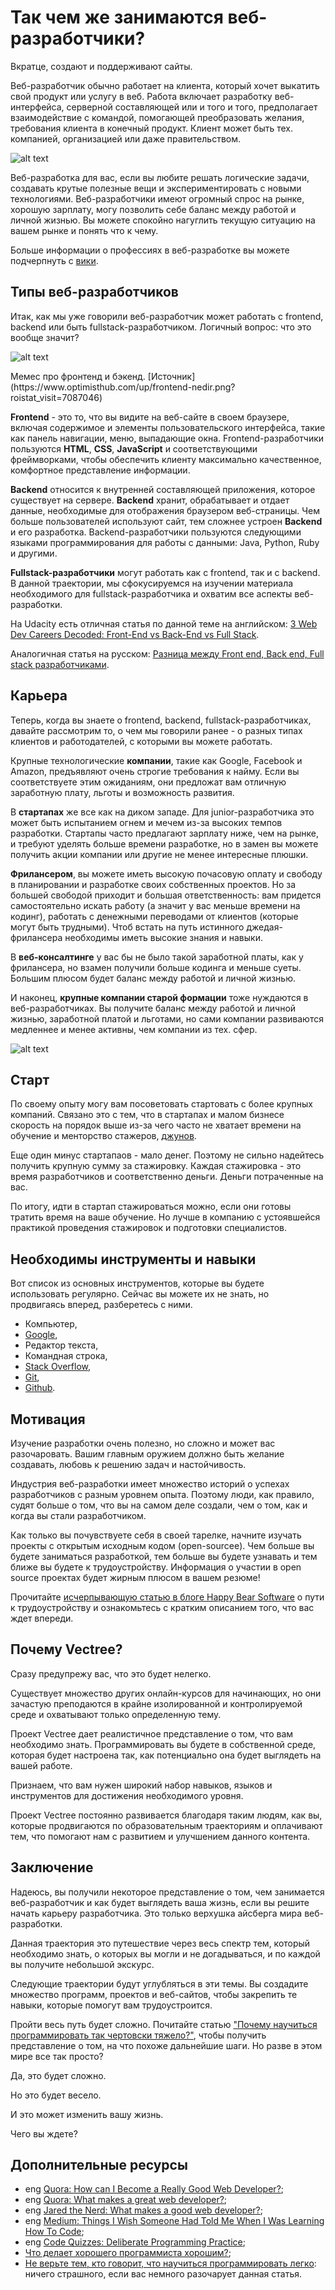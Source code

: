 # Так чем же занимаются веб-разработчики?

Вкратце, создают и поддерживают сайты.

Веб-разработчик обычно работает на клиента, который хочет выкатить свой продукт или услугу в веб. Работа включает разработку веб-интерфейса, серверной составляющей или и того и того, предполагает взаимодействие с командой, помогающей преобразовать желания, требования клиента в конечный продукт. Клиент может быть тех. компанией, организацией или даже правительством.

![alt text](https://user-images.githubusercontent.com/4215285/55289854-8f11ee80-53d4-11e9-9a47-ef8a80e53df8.jpeg)

Веб-разработка для вас, если вы любите решать логические задачи, создавать крутые полезные вещи и экспериментировать с новыми технологиями. Веб-разработчики имеют огромный спрос на рынке, хорошую зарплату, могу позволить себе баланс между работой и личной жизнью. Вы можете спокойно нагуглить текущую ситуацию на вашем рынке и понять что к чему.

Больше информации о профессиях в веб-разработке вы можете подчерпнуть с [вики](https://ru.wikipedia.org/wiki/%D0%92%D0%B5%D0%B1-%D1%80%D0%B0%D0%B7%D1%80%D0%B0%D0%B1%D0%BE%D1%82%D0%BA%D0%B0).

## Типы веб-разработчиков

Итак, как мы уже говорили веб-разработчик может работать с frontend, backend или быть fullstack-разработчиком. Логичный вопрос: что это вообще значит?

![alt text](https://user-images.githubusercontent.com/4215285/55289904-0c3d6380-53d5-11e9-9996-3f64cbf5e4a7.png)

<div className="text-center">Мемес про фронтенд и бэкенд. [Источник](https://www.optimisthub.com/up/frontend-nedir.png?roistat_visit=7087046)</div>

**Frontend** - это то, что вы видите на веб-сайте в своем браузере, включая содержимое и элементы пользовательского интерфейса, такие как панель навигации, меню, выпадающие окна. Frontend-разработчики пользуются **HTML**, **CSS**, **JavaScript** и соответствующими фреймворками, чтобы обеспечить клиенту максимально качественное, комфортное представление информации.

**Backend** относится к внутренней составляющей приложения, которое существует на сервере. **Backend** хранит, обрабатывает и отдает данные, необходимые для отображения браузером веб-страницы. Чем больше пользователей используют сайт, тем сложнее устроен **Backend** и его разработка. Backend-разработчики пользуются следующими языками программирования для работы с данными: Java, Python, Ruby и другими.

**Fullstack-разработчики** могут работать как с frontend, так и с backend. В данной траектории, мы сфокусируемся на изучении материала необходимого для fullstack-разработчика и охватим все аспекты веб-разработки.

На Udacity есть отличная статья по данной теме <span class="btn-fill btn btn-xs btn-success">на английском</span>: [3 Web Dev Careers Decoded: Front-End vs Back-End vs Full Stack](http://blog.udacity.com/2014/12/front-end-vs-back-end-vs-full-stack-web-developers.html).

Аналогичная статья <span class="btn-fill btn btn-xs btn-warning">на русском</span>: [Разница между Front end, Back end, Full stack разработчиками](https://www.itrecruiter.ru/blog/difference).

## Карьера

Теперь, когда вы знаете о frontend, backend, fullstack-разработчиках, давайте рассмотрим то, о чем мы говорили ранее - о разных типах клиентов и работодателей, с которыми вы можете работать.

Крупные технологические **компании**, такие как Google, Facebook и Amazon, предъявляют очень строгие требования к найму. Если вы соответствуете этим ожиданиям, они предложат вам отличную заработную плату, льготы и возможность развития.

В **стартапах** же все как на диком западе. Для junior-разработчика это может быть испытанием огнем и мечем из-за высоких темпов разработки. Стартапы часто предлагают зарплату ниже, чем на рынке, и требуют уделять больше времени разработке, но в замен вы можете получить акции компании или другие не менее интересные плюшки.

**Фрилансером**, вы можете иметь высокую почасовую оплату и свободу в планировании и разработке своих собственных проектов. Но за большей свободой приходит и большая ответственность: вам придется самостоятельно искать работу (а значит у вас меньше времени на кодинг), работать с денежными переводами от клиентов (которые могут быть трудными). Чтоб встать на путь истинного джедая-фрилансера необходимы иметь высокие знания и навыки.

В **веб-консалтинге** у вас бы не было такой заработной платы, как у фрилансера, но взамен получили больше кодинга и меньше суеты. Большим плюсом будет баланс между работой и личной жизнью.

И наконец, **крупные компании старой формации** тоже нуждаются в веб-разработчиках. Вы получите баланс между работой и личной жизнью, заработной платой и льготами, но сами компании развиваются медленнее и менее активны, чем компании из тех. сфер.

![alt text](https://user-images.githubusercontent.com/4215285/55292594-7403a680-53f5-11e9-8133-20517df559ac.jpeg)

## Старт

По своему опыту могу вам посоветовать стартовать с более крупных компаний. Связано это с тем, что в стартапах и малом бизнесе скорость на порядок выше из-за чего часто не хватает времени на обучение и менторство стажеров, [джунов](https://habr.com/ru/post/201654/).

Еще один минус стартапаов - мало денег. Поэтому не сильно надейтесь получить крупную сумму за стажировку. Каждая стажировка - это время разработчиков и соответственно деньги. Деньги потраченные на вас.

По итогу, идти в стартап стажироваться можно, если они готовы тратить время на ваше обучение. Но лучше в компанию с устоявшейся практикой проведения стажировок и подготовки специалистов.

## Необходимы инструменты и навыки

Вот список из основных инструментов, которые вы будете использовать регулярно. Сейчас вы можете их не знать, но продвигаясь вперед, разберетесь с ними.

- Компьютер,
- [Google](https://www.google.com/),
- Редактор текста,
- Командная строка,
- [Stack Overflow](http://stackoverflow.com/),
- [Git](https://git-scm.com/book/ru/v2),
- [Github](https://github.com/).

## Мотивация

Изучение разработки очень полезно, но сложно и может вас разочаровать. Вашим главным оружием должно быть желание создавать, любовь к решению задач и настойчивость.

Индустрия веб-разработки имеет множество историй о успехах разработчиков с разным уровнем опыта. Поэтому люди, как правило, судят больше о том, что вы на самом деле создали, чем о том, как и когда вы стали разработчиком.

Как только вы почувствуете себя в своей тарелке, начните изучать проекты с открытым исходным кодом (open-sourcee). Чем больше вы будете заниматься разработкой, тем больше вы будете узнавать и тем ближе вы будете к трудоустройству. Информация о участии в open source проектах будет жирным плюсом в вашем резюме!

Прочитайте [исчерпывающую статью в блоге Happy Bear Software](https://www.happybearsoftware.com/how-to-get-a-programmer-job) о пути к трудоустройству и ознакомьтесь с кратким описанием того, что вас ждет впереди.

## Почему Vectree?

Сразу предупрежу вас, что это будет нелегко.

Существует множество других онлайн-курсов для начинающих, но они зачастую преподаются в крайне изолированной и контролируемой среде и охватывают только определенную тему.

Проект Vectree дает реалистичное представление о том, что вам необходимо знать. Программировать вы будете в собственной среде, которая будет настроена так, как потенциально она будет выглядеть на вашей работе.

Признаем, что вам нужен широкий набор навыков, языков и инструментов для достижения необходимого уровня.

Проект Vectree постоянно развивается благодаря таким людям, как вы, которые продвигаются по образовательным траекториям и оплачивают тем, что помогают нам с развитием и улучшением данного контента.

## Заключение

Надеюсь, вы получили некоторое представление о том, чем занимается веб-разработчик и как будет выглядеть ваша жизнь, если вы решите начать карьеру разработчика. Это только верхушка айсберга мира веб-разработки.

Данная траектория это путешествие через весь спектр тем, который необходимо знать, о которых вы могли и не догадываться, и по каждой вы получите небольшой экскурс.

Следующие траектории будут углубляться в эти темы. Вы создадите множество программ, проектов и веб-сайтов, чтобы закрепить те навыки, которые помогут вам трудоустроится.

Пройти весь путь будет сложно. Почитайте статью ["Почему научиться программировать так чертовски тяжело?"](https://habr.com/ru/company/hexlet/blog/251411/), чтобы получить представление о том, на что похоже дальнейшие шаги. Но разве в этом мире все так просто?

Да, это будет сложно.

Но это будет весело.

И это может изменить вашу жизнь.

Чего вы ждете?

## Дополнительные ресурсы

- <span class="btn-fill btn btn-xs btn-success">eng</span> [Quora: How can I Become a Really Good Web Developer?](http://www.quora.com/Computer-Programming/How-can-I-become-a-really-good-Web-Developer-starting-from-now-at-age-20-before-age-25);
- <span class="btn-fill btn btn-xs btn-success">eng</span> [Quora: What makes a great web developer?](http://www.quora.com/What-makes-a-great-web-developer);
- <span class="btn-fill btn btn-xs btn-success">eng</span> [Jared the Nerd: What makes a good web developer?](http://jaredthenerd.com/2013/05/What-Makes-A-Good-Developer/);
- <span class="btn-fill btn btn-xs btn-success">eng</span> [Medium: Things I Wish Someone Had Told Me When I Was Learning How To Code](https://medium.com/learning-to-code/565fc9dcb329);
- <span class="btn-fill btn btn-xs btn-success">eng</span> [Code Quizzes: Deliberate Programming Practice](https://codequizzes.wordpress.com/2013/04/28/deliberate-programming-practice/);
- [Что делает хорошего программиста хорошим?](https://habr.com/ru/post/203574/);
- [Не верьте тем, кто говорит, что научиться программировать легко](https://ain.ua/2015/05/22/ne-verte-tem-kto-govorit-chto-nauchitsya-programmirovat-legko-priznaniya-insajdera/): ничего страшного, если вас немного разочарует данная статья.
